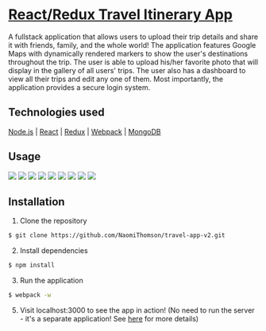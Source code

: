 # [React/Redux Travel Itinerary App](http://agile-mesa-83405.herokuapp.com/)
A fullstack application that allows users to upload their trip details and share it with friends, family, and the whole world! The application features Google Maps with dynamically rendered markers to show the user's destinations throughout the trip. The user is able to upload his/her favorite photo that will display in the gallery of all users' trips. The user also has a dashboard to view all their trips and edit any one of them. Most importantly, the application provides a secure login system. 


## Technologies used
[Node.js](https://nodejs.org/en/) |
[React](https://facebook.github.io/react/) |
[Redux](http://redux.js.org/) |
[Webpack](https://webpack.js.org/) | 
[MongoDB](https://www.mongodb.com/) 


## Usage

![](https://i.imgur.com/8xvC8kXl.png)
![](https://i.imgur.com/3AS0T5Zl.png)
![](https://i.imgur.com/dyQWTGAl.png)
![](https://i.imgur.com/I87Qgtml.png)
![](https://i.imgur.com/wcQvB06l.png)
![](https://i.imgur.com/rTAWAn6l.png)
![](https://i.imgur.com/YxwseGPl.png)
![](https://i.imgur.com/5PUcDB7l.png)
![](https://i.imgur.com/LBdtpDLl.png)


## Installation

1. Clone the repository

```bash
$ git clone https://github.com/NaomiThomson/travel-app-v2.git
```

2. Install dependencies

```bash
$ npm install
```

3. Run the application

```bash
$ webpack -w
```

5. Visit localhost:3000 to see the app in action! (No need to run the server - it's a separate application! See [here](https://github.com/NaomiThomson/travel-itinerary-api) for more details)




